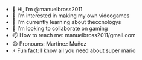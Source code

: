 - 👋 Hi, I’m @manuelbross2011
- 👀 I’m interested in making my own videogames
- 🌱 I’m currently learning about theccnologys
- 💞️ I’m looking to collaborate on gaming
- 📫 How to reach me: manuelbross2011/gmail.com
- 😄 Pronouns: Martínez Muñoz
- ⚡ Fun fact: I know all you need about super mario

<!---
manuelbross2011/manuelbross2011 is a ✨ special ✨ repository because its `README.md` (this file) appears on your GitHub profile.
You can click the Preview link to take a look at your changes.
--->
